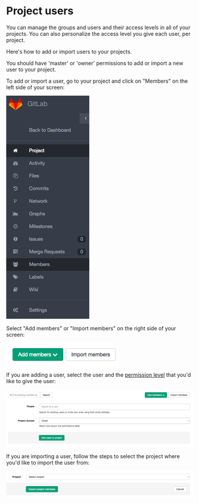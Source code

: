 # Project users

You can manage the groups and users and their access levels in all of your projects. You can also personalize the access level you give each user, per project.

Here's how to add or import users to your projects.

You should have 'master' or 'owner' permissions to add or import a new user
to your project.

To add or import a user, go to your project and click on "Members" on the left side of your screen:

![Members](images/members.png)

Select "Add members" or "Import members" on the right side of your screen:

![Add or Import](images/add-members.png)

If you are adding a user, select the user and the [permission level](doc/permissions/permissions.md) that you'd like to
give the user:

![Add or Import](images/new-member.png)

If you are importing a user, follow the steps to select the project where you'd like to import the user from:

![Add or Import](images/select-project.png)
